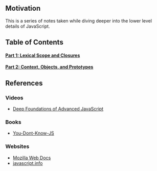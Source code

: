 ## Motivation

This is a series of notes taken while diving deeper into the lower level details of JavaScript.

## Table of Contents

#### [Part 1: Lexical Scope and Closures](/Part-1-Lexical-Scope-and-Closures/README.md)

#### [Part 2: Context, Objects, and Prototypes](/Part-2-Context-Objects-Prototypes/README.md)

## References

### Videos

- [Deep Foundations of Advanced JavaScript](https://frontendmasters.com/courses/javascript-foundations/introduction/)

### Books

- [You-Dont-Know-JS](https://github.com/getify/You-Dont-Know-JS)

### Websites

- [Mozilla Web Docs](https://developer.mozilla.org/en-US/docs/Web/JavaScript)
- [javascript.info](https://javascript.info/intro)
